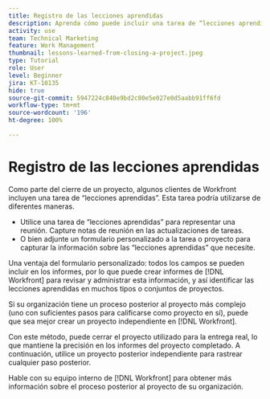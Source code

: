 ```yaml
---
title: Registro de las lecciones aprendidas
description: Aprenda cómo puede incluir una tarea de “lecciones aprendidas” para identificar qué salió bien y qué se puede mejorar la próxima vez.
activity: use
team: Technical Marketing
feature: Work Management
thumbnail: lessons-learned-from-closing-a-project.jpeg
type: Tutorial
role: User
level: Beginner
jira: KT-10135
hide: true
source-git-commit: 5947224c840e9bd2c80e5e027e0d5aabb91ff6fd
workflow-type: tm+mt
source-wordcount: '196'
ht-degree: 100%

---
```


# Registro de las lecciones aprendidas

Como parte del cierre de un proyecto, algunos clientes de Workfront incluyen una tarea de “lecciones aprendidas”. Esta tarea podría utilizarse de diferentes maneras.

* Utilice una tarea de “lecciones aprendidas” para representar una reunión. Capture notas de reunión en las actualizaciones de tareas.
* O bien adjunte un formulario personalizado a la tarea o proyecto para capturar la información sobre las “lecciones aprendidas” que necesite.

Una ventaja del formulario personalizado: todos los campos se pueden incluir en los informes, por lo que puede crear informes de [!DNL Workfront] para revisar y administrar esta información, y así identificar las lecciones aprendidas en muchos tipos o conjuntos de proyectos.

Si su organización tiene un proceso posterior al proyecto más complejo (uno con suficientes pasos para calificarse como proyecto en sí), puede que sea mejor crear un proyecto independiente en [!DNL Workfront].

Con este método, puede cerrar el proyecto utilizado para la entrega real, lo que mantiene la precisión en los informes del proyecto completado. A continuación, utilice un proyecto posterior independiente para rastrear cualquier paso posterior.

Hable con su equipo interno de [!DNL Workfront] para obtener más información sobre el proceso posterior al proyecto de su organización.
